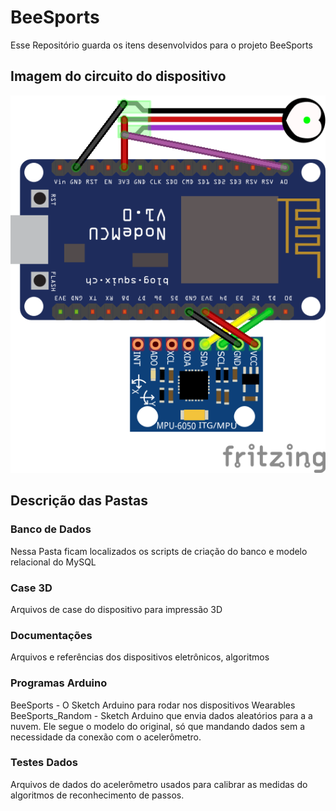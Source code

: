 # BeeSports

Esse Repositório guarda os itens desenvolvidos para o projeto BeeSports

## Imagem do circuito do dispositivo

![alt text](\Bee.png)

## Descrição das Pastas

### Banco de Dados
Nessa Pasta ficam localizados os scripts de criação do banco e modelo relacional do MySQL

### Case 3D
Arquivos de case do dispositivo para impressão 3D

### Documentações
Arquivos e referências dos dispositivos eletrônicos, algoritmos

### Programas Arduino
BeeSports - O Sketch Arduino para rodar nos dispositivos Wearables
BeeSports_Random - Sketch Arduino que envia dados aleatórios para a a nuvem. Ele segue o modelo do original, só que mandando dados sem a necessidade da conexão com o acelerômetro.

### Testes Dados
Arquivos de dados do acelerômetro usados para calibrar as medidas do algoritmos de reconhecimento de passos.